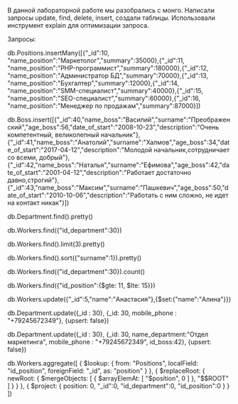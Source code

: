 В данной лабораторной работе мы разобрались с монго. Написали запросы update, find, delete, insert, создали таблицы. Использовали инструмент explain для оптимизации запроса.

Запросы:

db.Positions.insertMany([{"_id":10, "name_position":"Маркетолог","summary":35000},{"_id":11, "name_position":"PHP-программист","summary":180000},{"_id":12, "name_position":"Администратор БД","summary":70000},{"_id":13, "name_position":"Бухгалтер","summary":12000},{"_id":14, "name_position":"SMM-специалист","summary":40000},{"_id":15, "name_position":"SEO-специалист","summary":60000},{"_id":16, "name_position":"Менеджер по продажам","summary":87000}])

db.Boss.insert([{"_id":40,"name_boss":"Василий","surname":"Преображенский","age_boss":56,"date_of_start":"2008-10-23","description":"Очень компетентный, великолепный начальник"},{"_id":41,"name_boss":"Анатолий","surname":"Халмов","age_boss":34,"date_of_start":"2017-04-12","description":"Молодой начальник,сотрудничает со всеми, добрый"},{"_id":42,"name_boss":"Наталья","surname":"Ефимова","age_boss":42,"date_of_start":"2001-04-12","description":"Работает достаточно давно,строгий"},{"_id":43,"name_boss":"Максим","surname":"Пашкевич","age_boss":50,"date_of_start":"2010-10-06","description":"Работать с ним сложно, не идет на контакт никак"}])

db.Department.find().pretty()
 
db.Workers.find({"id_department":30})
 
db.Workers.find().limit(3).pretty()
 
db.Workers.find().sort({"surname":1}).pretty()
 
db.Workers.find({"id_department":30}).count()
 
db.Workers.find({"id_position":{$gte: 11, $lte: 15}})

db.Workers.update({"_id":5,"name":"Анастасия"},{$set:{"name":"Алина"}})

db.Department.update({_id : 30}, {_id: 30, mobile_phone : "+79245672349"}, {upsert: false})

db.Department.update({_id : 30}, {_id: 30, name_department:"Отдел маркетинга", mobile_phone : "+79245672349", id_boss:42}, {upsert: false})

db.Workers.aggregate([
{
$lookup: {
    from: "Positions",
    localField: "id_position",
    foreignField: "_id",
    as: "position"
    }
   },
  {
    $replaceRoot: { newRoot: { $mergeObjects: [ { $arrayElemAt: [ "$position", 0 ] }, "$$ROOT" ] } }
   },
   { $project: { position: 0, "_id":0, "id_department":0, "id_position":0 } }
])


